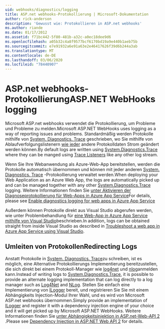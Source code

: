 ```yaml
---
uid: webhooks/diagnostics/logging
title: ASP.net webhooks-Protokollierung | Microsoft-Dokumentation
author: rick-anderson
description: 'Gewusst wie: Protokollieren in ASP.net webhooks'
ms.author: riande
ms.date: 01/17/2012
ms.assetid: f71bc442-5f80-481b-a32c-a0ec18dee9d6
ms.openlocfilehash: a05b32c4a8f9577bcf6170bd19a9e440b1aeb75b
ms.sourcegitcommit: e7e91932a6e91a63e2e46417626f39d6b244a3ab
ms.translationtype: MT
ms.contentlocale: de-DE
ms.lasthandoff: 03/06/2020
ms.locfileid: "78440907"
---
```

# <a name="aspnet-webhooks-logging"></a><span data-ttu-id="e86ab-103">ASP.net webhooks-Protokollierung</span><span class="sxs-lookup"><span data-stu-id="e86ab-103">ASP.NET WebHooks logging</span></span>

<span data-ttu-id="e86ab-104">Microsoft ASP.net webhooks verwendet die Protokollierung, um Probleme und Probleme zu melden.</span><span class="sxs-lookup"><span data-stu-id="e86ab-104">Microsoft ASP.NET WebHooks uses logging as a way of reporting issues and problems.</span></span> <span data-ttu-id="e86ab-105">Standardmäßig werden Protokolle mithilfe von [System. Diagnostics. Trace](https://msdn.microsoft.com/library/system.diagnostics.trace) geschrieben, wo Sie mithilfe von Ablaufverfolgungslistenern [wie jeder](https://msdn.microsoft.com/library/system.diagnostics.tracelistener.aspx) andere Protokolldaten Strom geändert werden können.</span><span class="sxs-lookup"><span data-stu-id="e86ab-105">By default logs are written using [System.Diagnostics.Trace](https://msdn.microsoft.com/library/system.diagnostics.trace) where they can be manged using [Trace Listeners](https://msdn.microsoft.com/library/system.diagnostics.tracelistener.aspx) like any other log stream.</span></span>

<span data-ttu-id="e86ab-106">Wenn Sie Ihre Webanwendung als Azure-Web-App bereitstellen, werden die Protokolle automatisch übernommen und können mit jeder anderen [System. Diagnostics. Trace](https://msdn.microsoft.com/library/system.diagnostics.trace) -Protokollierung verwaltet werden.</span><span class="sxs-lookup"><span data-stu-id="e86ab-106">When deploying your Web Application as an Azure Web App, the logs are automatically picked up and can be managed together with any other [System.Diagnostics.Trace](https://msdn.microsoft.com/library/system.diagnostics.trace) logging.</span></span> <span data-ttu-id="e86ab-107">Weitere Informationen finden Sie [unter Aktivieren der Diagnoseprotokollierung für Web-Apps in Azure App Service](https://azure.microsoft.com/documentation/articles/web-sites-enable-diagnostic-log/)</span><span class="sxs-lookup"><span data-stu-id="e86ab-107">For details, please see [Enable diagnostics logging for web apps in Azure App Service](https://azure.microsoft.com/documentation/articles/web-sites-enable-diagnostic-log/)</span></span>

<span data-ttu-id="e86ab-108">Außerdem können Protokolle direkt aus Visual Studio abgerufen werden, wie unter Problembehandlung für [eine Web-App in Azure App Service mithilfe von Visual Studio](https://azure.microsoft.com/documentation/articles/web-sites-dotnet-troubleshoot-visual-studio/#webserverlogs)beschrieben.</span><span class="sxs-lookup"><span data-stu-id="e86ab-108">In addition, logs can be obtained straight from inside Visual Studio as described in [Troubleshoot a web app in Azure App Service using Visual Studio](https://azure.microsoft.com/documentation/articles/web-sites-dotnet-troubleshoot-visual-studio/#webserverlogs).</span></span>

## <a name="redirecting-logs"></a><span data-ttu-id="e86ab-109">Umleiten von Protokollen</span><span class="sxs-lookup"><span data-stu-id="e86ab-109">Redirecting Logs</span></span>

<span data-ttu-id="e86ab-110">Anstatt Protokolle in [System. Diagnostics. Trace](https://msdn.microsoft.com/library/system.diagnostics.trace)zu schreiben, ist es möglich, eine Alternative Protokollierungs Implementierung bereitzustellen, die sich direkt bei einem Protokoll-Manager wie [log4net](http://logging.apache.org/log4net/) und [nlog](http://nlog-project.org/)anmelden kann.</span><span class="sxs-lookup"><span data-stu-id="e86ab-110">Instead of writing logs to [System.Diagnostics.Trace](https://msdn.microsoft.com/library/system.diagnostics.trace), it is possible to provide an alternate logging implementation that can log directly to a log manager such as [Log4Net](http://logging.apache.org/log4net/) and [NLog](http://nlog-project.org/).</span></span> <span data-ttu-id="e86ab-111">Stellen Sie einfach eine Implementierung von [ILogger](https://github.com/aspnet/AspNetWebHooks/blob/master/src/Microsoft.AspNet.WebHooks.Common/Diagnostics/ILogger.cs) bereit, und registrieren Sie Sie mit einem Abhängigkeits Injection-Modul Ihrer Wahl, und es wird von Microsoft ASP.net webhooks übernommen.</span><span class="sxs-lookup"><span data-stu-id="e86ab-111">Simply provide an implementation of [ILogger](https://github.com/aspnet/AspNetWebHooks/blob/master/src/Microsoft.AspNet.WebHooks.Common/Diagnostics/ILogger.cs) and register it with a dependency injection engine of your choice and it will get picked up by Microsoft ASP.NET WebHooks.</span></span> <span data-ttu-id="e86ab-112">Weitere Informationen finden Sie [unter Abhängigkeitsinjektion in ASP.net-Web-API 2](https://www.asp.net/web-api/overview/advanced/dependency-injection) .</span><span class="sxs-lookup"><span data-stu-id="e86ab-112">Please see [Dependency Injection in ASP.NET Web API 2](https://www.asp.net/web-api/overview/advanced/dependency-injection) for details.</span></span>
